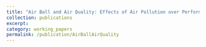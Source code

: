 ```yaml
---
title: "Air Ball and Air Quality: Effects of Air Pollution over Performance under Pressure"
collection: publications
excerpt: 
category: working_papers
permalink: /publication/AirBallAirQuality
---
```

